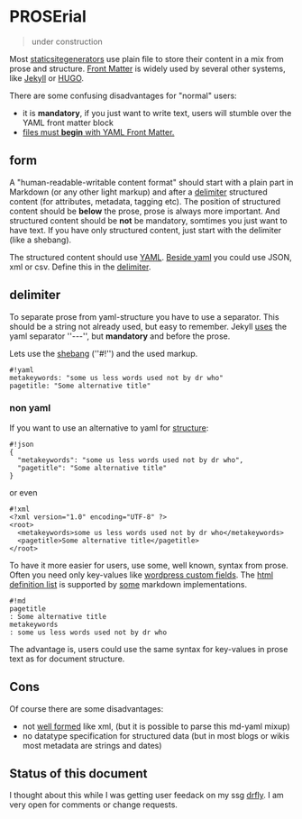 # PROSErial

> under construction

Most [staticsitegenerators](https://staticsitegenerators.net/) use plain file to store their content in a mix from prose and structure.
[Front Matter](https://github.com/jxson/front-matter) is widely used by several other systems, like [Jekyll](https://jekyllrb.com/docs/frontmatter/) or [HUGO](https://gohugo.io/content-management/front-matter/).

There are some confusing disadvantages for "normal" users:

* it is __mandatory__, if you just want to write text, users will stumble over the YAML front matter block
* [files must __begin__ with YAML Front Matter.](https://jekyllrb.com/docs/posts/) 

## form

A "human-readable-writable content format" should start with a plain part in Markdown (or any other light markup) and after a [delimiter](#delimiter) structured content (for attributes, metadata, tagging etc).
The position of structured content should be __below__ the prose, prose is always more important.
And structured content should be __not__ be mandatory, somtimes you just want to have text.
If you have only structured content, just start with the delimiter (like a shebang).

The structured content should use [YAML](https://yaml.org).
[Beside yaml](#non-yaml) you could use JSON, xml or csv. Define this in the [delimiter](#delimiter). 

## delimiter

To separate prose from yaml-structure you have to use a separator. This should be a string not already used, but easy to remember. 
Jekyll [uses](https://raw.githubusercontent.com/mojombo/mojombo.github.io/master/_posts/2015-06-19-replicated.md) the yaml separator ''---'', but __mandatory__ and before the prose. 

Lets use the [shebang](https://en.wikipedia.org/wiki/Shebang_(Unix)) (''#!'') and the used markup.

```
#!yaml
metakeywords: "some us less words used not by dr who"
pagetitle: "Some alternative title"
```

### non yaml

If you want to use an alternative to yaml for [structure](#structure):

```
#!json
{
  "metakeywords": "some us less words used not by dr who",
  "pagetitle": "Some alternative title"
}
```
or even

```
#!xml
<?xml version="1.0" encoding="UTF-8" ?>
<root>
  <metakeywords>some us less words used not by dr who</metakeywords>
  <pagetitle>Some alternative title</pagetitle>
</root>
```

To have it more easier for users, use some, well known, syntax from prose. Often you need only key-values like [wordpress custom fields](https://codex.wordpress.org/Custom_Fields).
The [html definition list](https://www.w3.org/TR/html401/struct/lists.html#h-10.3) is supported by [some](http://talk.commonmark.org/t/description-list/289/12) markdown implementations.

```
#!md
pagetitle
: Some alternative title
metakeywords
: some us less words used not by dr who
```
The advantage is, users could use the same syntax for key-values in prose text as for document structure.  



## Cons

Of course there are some disadvantages:

* not [well formed](https://en.wikipedia.org/wiki/Well-formed_document) like xml, (but it is possible to parse this md-yaml mixup)
* no datatype specification for structured data (but in most blogs or wikis most metadata are strings and dates)


## Status of this document

I thought about this while I was getting user feedack on my ssg [drfly](https://github.com/klml/drfly).
I am very open for comments or change requests.